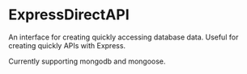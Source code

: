 ExpressDirectAPI
================

An interface for creating quickly accessing database data. Useful for creating quickly APIs with Express.

Currently supporting mongodb and mongoose.
